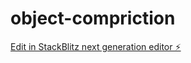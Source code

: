 # object-compriction

[Edit in StackBlitz next generation editor ⚡️](https://stackblitz.com/~/github.com/beingshahbaj/object-compriction)